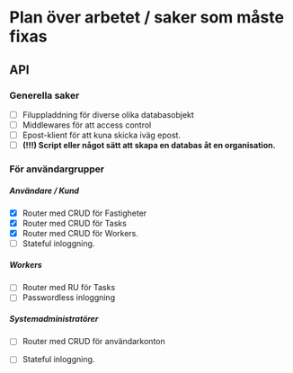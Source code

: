 # Plan över arbetet / saker som måste fixas

## API
### Generella saker
- [ ] Filuppladdning för diverse olika databasobjekt
- [ ] Middlewares för att access control
- [ ] Epost-klient för att kuna skicka iväg epost.
- [ ] **(!!!) Script eller något sätt att skapa en databas åt en organisation.**

### För användargrupper
##### Användare / Kund

- [x] Router med CRUD för Fastigheter
- [x] Router med CRUD för Tasks
- [x] Router med CRUD för Workers.
- [ ] Stateful inloggning.

##### Workers
- [ ] Router med RU för Tasks
- [ ] Passwordless inloggning

##### Systemadministratörer
- [ ] Router med CRUD för användarkonton
- [ ] Stateful inloggning.

